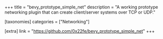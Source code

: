 +++
title = "bevy_prototype_simple_net"
description = "A working prototype networking plugin that can create client/server systems over TCP or UDP."

[taxonomies]
categories = ["Networking"]

[extra]
link = "https://github.com/0x22fe/bevy_prototype_simple_net"
+++
